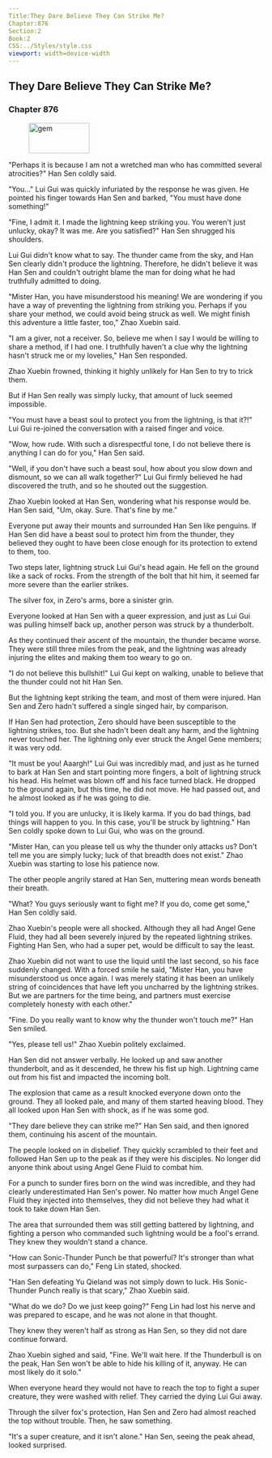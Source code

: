 ```yaml
---
Title:They Dare Believe They Can Strike Me? 
Chapter:876 
Section:2 
Book:2 
CSS:../Styles/style.css 
viewport: width=device-width
---
```

  
## They Dare Believe They Can Strike Me?
### Chapter 876
  
<figure>
	<img src="../Images/gem.gif" alt="gem" id="gem" width="120" height="60" />
</figure>
  

  
"Perhaps it is because I am not a wretched man who has committed several atrocities?" Han Sen coldly said.

"You..." Lui Gui was quickly infuriated by the response he was given. He pointed his finger towards Han Sen and barked, "You must have done something!"

"Fine, I admit it. I made the lightning keep striking you. You weren't just unlucky, okay? It was me. Are you satisfied?" Han Sen shrugged his shoulders.

Lui Gui didn't know what to say. The thunder came from the sky, and Han Sen clearly didn't produce the lightning. Therefore, he didn't believe it was Han Sen and couldn't outright blame the man for doing what he had truthfully admitted to doing.

"Mister Han, you have misunderstood his meaning! We are wondering if you have a way of preventing the lightning from striking you. Perhaps if you share your method, we could avoid being struck as well. We might finish this adventure a little faster, too," Zhao Xuebin said.

"I am a giver, not a receiver. So, believe me when I say I would be willing to share a method, if I had one. I truthfully haven't a clue why the lightning hasn't struck me or my lovelies," Han Sen responded.

Zhao Xuebin frowned, thinking it highly unlikely for Han Sen to try to trick them.

But if Han Sen really was simply lucky, that amount of luck seemed impossible.

"You must have a beast soul to protect you from the lightning, is that it?!" Lui Gui re-joined the conversation with a raised finger and voice.

"Wow, how rude. With such a disrespectful tone, I do not believe there is anything I can do for you," Han Sen said.

"Well, if you don't have such a beast soul, how about you slow down and dismount, so we can all walk together?" Lui Gui firmly believed he had discovered the truth, and so he shouted out the suggestion.

Zhao Xuebin looked at Han Sen, wondering what his response would be. Han Sen said, "Um, okay. Sure. That's fine by me."

Everyone put away their mounts and surrounded Han Sen like penguins. If Han Sen did have a beast soul to protect him from the thunder, they believed they ought to have been close enough for its protection to extend to them, too.

Two steps later, lightning struck Lui Gui's head again. He fell on the ground like a sack of rocks. From the strength of the bolt that hit him, it seemed far more severe than the earlier strikes.

The silver fox, in Zero's arms, bore a sinister grin.

Everyone looked at Han Sen with a queer expression, and just as Lui Gui was pulling himself back up, another person was struck by a thunderbolt.

As they continued their ascent of the mountain, the thunder became worse. They were still three miles from the peak, and the lightning was already injuring the elites and making them too weary to go on.

"I do not believe this bullshit!" Lui Gui kept on walking, unable to believe that the thunder could not hit Han Sen.

But the lightning kept striking the team, and most of them were injured. Han Sen and Zero hadn't suffered a single singed hair, by comparison.

If Han Sen had protection, Zero should have been susceptible to the lightning strikes, too. But she hadn't been dealt any harm, and the lightning never touched her. The lightning only ever struck the Angel Gene members; it was very odd.

"It must be you! Aaargh!" Lui Gui was incredibly mad, and just as he turned to bark at Han Sen and start pointing more fingers, a bolt of lightning struck his head. His helmet was blown off and his face turned black. He dropped to the ground again, but this time, he did not move. He had passed out, and he almost looked as if he was going to die.

"I told you. If you are unlucky, it is likely karma. If you do bad things, bad things will happen to you. In this case, you'll be struck by lightning." Han Sen coldly spoke down to Lui Gui, who was on the ground.

"Mister Han, can you please tell us why the thunder only attacks us? Don't tell me you are simply lucky; luck of that breadth does not exist." Zhao Xuebin was starting to lose his patience now.

The other people angrily stared at Han Sen, muttering mean words beneath their breath.

"What? You guys seriously want to fight me? If you do, come get some," Han Sen coldly said.

Zhao Xuebin's people were all shocked. Although they all had Angel Gene Fluid, they had all been severely injured by the repeated lightning strikes. Fighting Han Sen, who had a super pet, would be difficult to say the least.

Zhao Xuebin did not want to use the liquid until the last second, so his face suddenly changed. With a forced smile he said, "Mister Han, you have misunderstood us once again. I was merely stating it has been an unlikely string of coincidences that have left you uncharred by the lightning strikes. But we are partners for the time being, and partners must exercise completely honesty with each other."

"Fine. Do you really want to know why the thunder won't touch me?" Han Sen smiled.

"Yes, please tell us!" Zhao Xuebin politely exclaimed.

Han Sen did not answer verbally. He looked up and saw another thunderbolt, and as it descended, he threw his fist up high. Lightning came out from his fist and impacted the incoming bolt.

The explosion that came as a result knocked everyone down onto the ground. They all looked pale, and many of them started heaving blood. They all looked upon Han Sen with shock, as if he was some god.

"They dare believe they can strike me?" Han Sen said, and then ignored them, continuing his ascent of the mountain.

The people looked on in disbelief. They quickly scrambled to their feet and followed Han Sen up to the peak as if they were his disciples. No longer did anyone think about using Angel Gene Fluid to combat him.

For a punch to sunder fires born on the wind was incredible, and they had clearly underestimated Han Sen's power. No matter how much Angel Gene Fluid they injected into themselves, they did not believe they had what it took to take down Han Sen.

The area that surrounded them was still getting battered by lightning, and fighting a person who commanded such lightning would be a fool's errand. They knew they wouldn't stand a chance.

"How can Sonic-Thunder Punch be that powerful? It's stronger than what most surpassers can do," Feng Lin stated, shocked.

"Han Sen defeating Yu Qieland was not simply down to luck. His Sonic-Thunder Punch really is that scary," Zhao Xuebin said.

"What do we do? Do we just keep going?" Feng Lin had lost his nerve and was prepared to escape, and he was not alone in that thought.

They knew they weren't half as strong as Han Sen, so they did not dare continue forward.

Zhao Xuebin sighed and said, "Fine. We'll wait here. If the Thunderbull is on the peak, Han Sen won't be able to hide his killing of it, anyway. He can most likely do it solo."

When everyone heard they would not have to reach the top to fight a super creature, they were washed with relief. They carried the dying Lui Gui away.

Through the silver fox's protection, Han Sen and Zero had almost reached the top without trouble. Then, he saw something.

"It's a super creature, and it isn't alone." Han Sen, seeing the peak ahead, looked surprised.